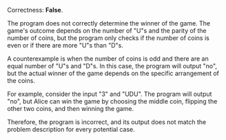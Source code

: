 Correctness: **False**.

The program does not correctly determine the winner of the game. The game's outcome depends on the number of "U"s and the parity of the number of coins, but the program only checks if the number of coins is even or if there are more "U"s than "D"s.

A counterexample is when the number of coins is odd and there are an equal number of "U"s and "D"s. In this case, the program will output "no", but the actual winner of the game depends on the specific arrangement of the coins.

For example, consider the input "3" and "UDU". The program will output "no", but Alice can win the game by choosing the middle coin, flipping the other two coins, and then winning the game.

Therefore, the program is incorrect, and its output does not match the problem description for every potential case.